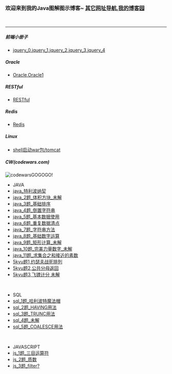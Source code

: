 ### 欢迎来到我的Java图解图示博客~ [其它网址导航](/tools/tools.html),[我的博客园](http://www.cnblogs.com/ukzq/)

<br>

---

##### 前端小册子

- [jquery_0](/jQuery/jQuery.html),[jquery_1](/jQuery/jQuery_2.html),[jquery_2](/jQuery/jQuery_3.html),[jquery_3](/jQuery/jQuery_4.html),[jquery_4](/jQuery/jQuery_5.html)

##### Oracle

- [Oracle](/oracle/Oracle.html),[Oracle1](/oracle/Oracle2.html)

##### RESTful

- [RESTful](/restful/RESTful.html)

##### Redis

- [Redis](/redis/Redis.html)

##### Linux

- [shell启动war包/tomcat](/linux/shell1.html)

##### CW(codewars.com) <br>

![codewarsGOGOGO!](https://www.codewars.com/users/deadzq/badges/large)

- JAVA
- [java_特利波纳契](http://on-img.com/chart_image/5b228547e4b06df80aae123c.png)
- [java_2题_体积方块_未解](http://on-img.com/chart_image/5b214776e4b06350d46349b1.png)
- [java_3题_基础排序](http://on-img.com/chart_image/5b21b60fe4b001a14d3d437c.png)
- [java_4题_倒置字符串](http://on-img.com/chart_image/5b21dfe5e4b0a838a0930789.png)
- [java_5题_基本数据使用](http://on-img.com/chart_image/5b2209fae4b0818a2a22f8f4.png)
- [java_6题_重复数据清点](http://on-img.com/chart_image/5b22144de4b0eb6ba41c4bd1.png)
- [java_7题_字符串方法](http://on-img.com/chart_image/5b232d63e4b0200a8e8fe64c.png)
- [java_8题_基础数字运算](http://on-img.com/chart_image/5b2361bde4b0c383b07a1662.png)
- [java_9题_矩形计算_未解](http://on-img.com/chart_image/5b347cf0e4b06bb4a421fcbb.png)
- [java_10题_完美力量数字_未解](http://on-img.com/chart_image/5b3f9016e4b0a6efd4753eb1.png)
- [java_11题_求集合之和接近的素数](http://on-img.com/chart_image/5b5d2f71e4b08d3622942a77.png)
- [5kyu题1,约瑟夫战死排列](http://on-img.com/chart_image/5b673a91e4b0edb750fa78eb.png)
- [5kyu题2,公共分母返回](http://on-img.com/chart_image/5b766f91e4b067df5a0e1095.png)
- [5kyu题3,飞镖计分 未解](http://on-img.com/chart_image/5b7e43ffe4b015327abcfb6f.png)

<br>

- SQL
- [sql_1题_哈利波特魔法帽](http://on-img.com/chart_image/5b34f43ae4b0d3d5d0ade156.png)
- [sql_2题_HAVING用法](http://on-img.com/chart_image/5b3cb58ce4b063f71f574ab9.png)
- [sql_3题_TRUNC用法](http://on-img.com/chart_image/5b3cb9cbe4b0d97b024fdc39.png)
- [sql_4题_未解](http://on-img.com/chart_image/5b3cbcfde4b045a5a3147c9a.png)
- [sql_5题_COALESCE用法](http://on-img.com/chart_image/5b3ec51de4b07b0230f99edf.png)

<br>

- JAVASCRIPT
- [js_1题_三目运算符](http://on-img.com/chart_image/5b5829fee4b025cf49267530.png)
- [js_2题_质数](http://on-img.com/chart_image/5b58397ce4b0f8477d93a911.png)
- [js_3题_filter?](http://on-img.com/chart_image/5b5868d2e4b0f8477d9414ea.png)



<br>
<br>
<br>
<center>

<script type="text/javascript" src="//ra.revolvermaps.com/0/0/3.js?i=0xu0ctk7f3j&amp;b=0&amp;s=40&amp;m=2&amp;cl=baf01f&amp;co=0a0d74&amp;cd=ff9700&amp;v0=66&amp;v1=60&amp;r=1" async="async"></script>

</center>
<br>
<br>

